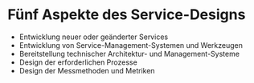 # Fünf Aspekte des Service-Designs

- Entwicklung neuer oder geänderter Services
- Entwicklung von Service-Management-Systemen und Werkzeugen
- Bereitstellung technischer Architektur- und Management-Systeme
- Design der erforderlichen Prozesse
- Design der Messmethoden und Metriken